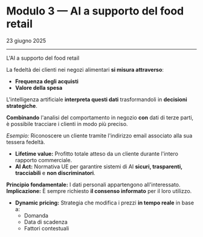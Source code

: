 # Modulo 3 — AI a supporto del food retail
23 giugno 2025

---

L'AI a supporto del food retail

La fedeltà dei clienti nei negozi alimentari **si misura attraverso**:
- **Frequenza degli acquisti**
- **Valore della spesa**

L'intelligenza artificiale **interpreta questi dati** trasformandoli in **decisioni strategiche**.

**Combinando** l'analisi del comportamento in negozio **con** dati di terze parti, è possibile tracciare i clienti in modo più preciso.  

_Esempio:_ Riconoscere un cliente tramite l'indirizzo email associato alla sua tessera fedeltà.

- **Lifetime value:** Profitto totale atteso da un cliente durante l'intero rapporto commerciale.
- **AI Act:** Normativa UE per garantire sistemi di AI **sicuri, trasparenti, tracciabili** e **non discriminatori**.

**Principio fondamentale:** I dati personali appartengono all'interessato. **Implicazione:** È sempre richiesto **il consenso informato** per il loro utilizzo.

- **Dynamic pricing:** Strategia che modifica i prezzi **in tempo reale** in base a:
    - Domanda
    - Data di scadenza
    - Fattori contestuali
